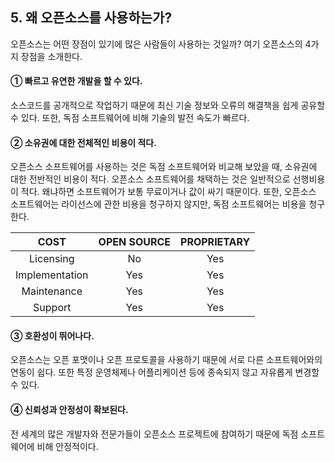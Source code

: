 ## 5. 왜 오픈소스를 사용하는가?

오픈소스는 어떤 장점이 있기에 많은 사람들이 사용하는 것일까? 여기 오픈소스의 4가지 장점을 소개한다.

#### ① 빠르고 유연한 개발을 할 수 있다.

소스코드를 공개적으로 작업하기 때문에 최신 기술 정보와 오류의 해결책을 쉽게 공유할 수 있다. 또한, 독점 소프트웨어에 비해 기술의 발전 속도가 빠르다.

#### ② 소유권에 대한 전체적인 비용이 적다.

오픈소스 소프트웨어를 사용하는 것은 독점 소프트웨어와 비교해 보았을 때, 소유권에 대한 전반적인 비용이 적다. 오픈소스 소프트웨어를 채택하는 것은 일반적으로 선행비용이 적다. 왜냐하면 소프트웨어가 보통 무료이거나 값이 싸기 때문이다.  또한, 오픈소스 소프트웨어는 라이선스에 관한 비용을 청구하지 않지만, 독점 소프트웨어는 비용을 청구한다.

| COST | OPEN SOURCE | PROPRIETARY |
| :---: | :---: | :---: |
| Licensing | No | Yes |
| Implementation | Yes | Yes |
| Maintenance | Yes | Yes |
| Support | Yes | Yes |

#### ③ 호환성이 뛰어나다.

오픈소스는 오픈 포맷이나 오픈 프로토콜을 사용하기 때문에 서로 다른 소프트웨어와의 연동이 쉽다. 또한 특정 운영체제나 어플리케이션 등에 종속되지 않고 자유롭게 변경할 수 있다.

#### ④ 신뢰성과 안정성이 확보된다.

전 세계의 많은 개발자와 전문가들이 오픈소스 프로젝트에 참여하기 때문에 독점 소프트웨어에 비해 안정적이다.

